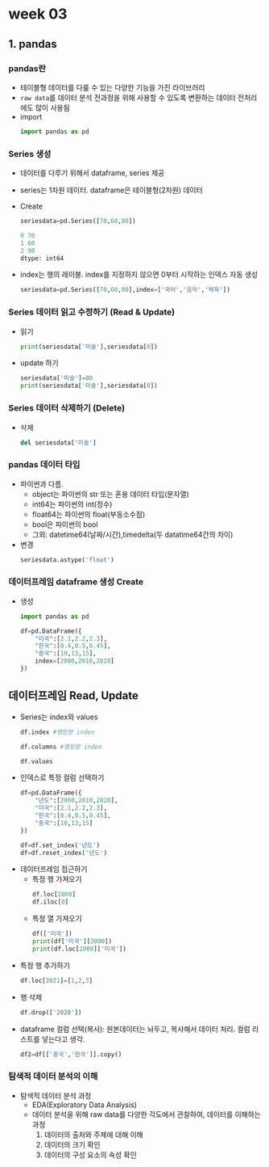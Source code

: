 # week 03 

## 1. pandas 

### pandas란
* 테이블형 데이터를 다룰 수 있는 다양한 기능을 가진 라이브러리 
* `raw data`를 데이터 분석 전과정을 위해 사용할 수 있도록 변환하는 데이터 전처리에도 많이 사용됨 
* import 
    ```python
    import pandas as pd
    ```

### Series 생성
* 데이터를 다루기 위해서 dataframe, series 제공 
* series는 1차원 데이터. dataframe은 테이블형(2차원) 데이터
* Create
    ```python
    seriesdata=pd.Series([70,60,90])
    ``` 

    ```python
    0 70
    1 60
    2 90
    dtype: int64
    ```
* index는 행의 레이블. index를 지정하지 않으면 0부터 시작하는 인덱스 자동 생성
    ```python
    seriesdata=pd.Series([70,60,90],index=['국어','음악','체육'])
    ```

### Series 데이터 읽고 수정하기 (Read & Update)
* 읽기
    ```python
    print(seriesdata['미술'],seriesdata[0])
    ```
* update 하기 
    ```python
    seriesdata['미술']=80
    print(seriesdata['미술'],seriesdata[0])
    ```

### Series 데이터 삭제하기 (Delete)
* 삭제 
    ```python
    del seriesdata['미술']
    ``` 

### pandas 데이터 타입 
* 파이썬과 다름. 
    * object는 파이썬의 str 또는 혼용 데이터 타입(문자열)
    * int64는 파이썬의 int(정수)
    * float64는 파이썬의 float(부동소수점)
    * bool은 파이썬의 bool
    * 그외: datetime64(날짜/시간),timedelta(두 datatime64간의 차이)
* 변경 
    ```python
    seriesdata.astype('float')
    ``` 

### 데이터프레임 dataframe 생성 Create
* 생성
    ```python
    import pandas as pd

    df=pd.DataFrame({
        "미국":[2.1,2.2,2.3],
        "한국":[0.4,0.5,0.45],
        "중국":[10,13,15],
        index=[2000,2010,2020]
    })
    ```

## 데이터프레임 Read, Update 
* Series는 index와 values
    ```python
    df.index #행방향 index
    ```
    ```python
    df.columns #열방향 index
    ```
    ```python
    df.values
    ``` 
* 인덱스로 특정 컬럼 선택하기 
    ```python
    df=pd.DataFrame({
        "년도":[2000,2010,2020], 
        "미국":[2.1,2.2,2.3],
        "한국":[0.4,0.5,0.45],
        "중국":[10,13,15]
    })

    df=df.set_index('년도')
    df=df.reset_index('년도')
    ```
* 데이터프레임 접근하기 
    *  특정 행 가져오기
        ```python
        df.loc[2000]
        df.iloc[0]
        ``` 
    * 특정 열 가져오기 
        ```python
        df(['미국'])
        print(df['미국'][2000])
        print(df.loc[2000]['미국'])
        ``` 
* 특정 행 추가하기
    ```python
    df.loc[2021]=[1,2,3]
    ``` 
* 행 삭제 
    ```python
    df.drop(['2020'])
    ```
* dataframe 컬럼 선택(복사): 원본데이터는 놔두고, 복사해서 데이터 처리. 컬럼 리스트를 넣는다고 생각. 
    ```python
    df2=df[['중국','한국']].copy()
    ```

### 탐색적 데이터 분석의 이해 
* 탐색적 데이터 분석 과정
    * EDA(Exploratory Data Analysis)
    * 데이터 분석을 위해 raw data를 다양한 각도에서 관찰하여, 데이터를 이해하는 과정 
        1. 데이터의 출처와 주제에 대해 이해
        2. 데이터의 크기 확인
        3. 데이터의 구성 요소의 속성 확인 